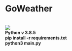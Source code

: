 # GoWeather

<br>
<img src="img/icon.ico" />
<br>
<b>
Python v 3.8.5
<br>
pip install -r requirements.txt
<br>
python3 main.py
</b>
